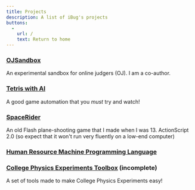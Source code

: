 ```yaml
---
title: Projects
description: A list of iBug's projects
buttons:
  -
    url: /
    text: Return to home
---
```


### [OJSandbox](https://github.com/taoky/OJSandbox)
An experimental sandbox for online judgers (OJ). I am a co-author.

### [Tetris with AI](/TetrisAI)
A good game automation that you *must* try and watch!

### [SpaceRider](/SpaceRider)
An old Flash plane-shooting game that I made when I was 13. ActionScript 2.0 (so expect that it won't run very fluently on a low-end computer)

### [Human Resource Machine Programming Language](/HRM)

### [College Physics Experiments Toolbox](/CPE-Toolbox) (incomplete)
A set of tools made to make College Physics Experiments easy!
